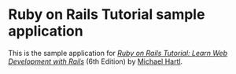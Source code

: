 # Ruby on Rails Tutorial sample application

This is the sample application for
[*Ruby on Rails Tutorial:
Learn Web Development with Rails*](https://www.railstutorial.ord/ ) (6th Edition)
by [Michael Hartl](https://www.michaelhartl.com/).
